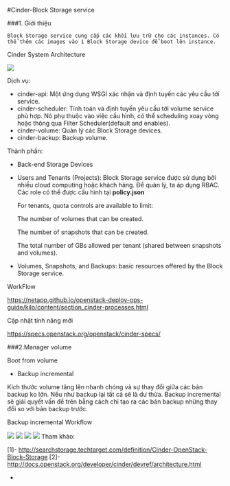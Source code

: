 #Cinder-Block Storage service

###1. Giới thiệu

	Block Storage service cung cấp các khối lưu trữ cho các instances. Có thể thêm các images vào 1 Block Storage device để boot lên instance.

Cinder System Architecture

<img src=http://i.imgur.com/fBL078D.png>

Dịch vụ:
<ul> 
<li>cinder-api: Một ứng dụng WSGI xác nhận và định tuyến các yêu cầu tới service.</li>
<li>cinder-scheduler: Tính toán và định tuyến yêu cầu tới volume service phù hợp. Nó phụ thuộc vào việc cấu hình, có thể scheduling xoay vòng hoặc thông qua Filter Scheduler(default and enables).</li>
<li>cinder-volume: Quản lý các Block Storage devices.</li>
<li>cinder-backup: Backup volume.</li>
</ul>

Thành phần:

- Back-end Storage Devices
- Users and Tenants (Projects): Block Storage service được sử dụng bởi nhiều cloud computing hoặc khách hàng. Để quản lý, ta áp dụng RBAC. Các role có thể được cấu hình tại **policy.json**
	
	For tenants, quota controls are available to limit:

	
	The number of volumes that can be created.
	
	The number of snapshots that can be created.
	
	The total number of GBs allowed per tenant (shared between snapshots and volumes).

- Volumes, Snapshots, and Backups: basic resources offered by the Block Storage service.

WorkFlow

https://netapp.github.io/openstack-deploy-ops-guide/kilo/content/section_cinder-processes.html

Cập nhật tính năng mới

https://specs.openstack.org/openstack/cinder-specs/

###2.Manager volume

Boot from volume 

* Backup incremental

Kích thước volume tăng lên nhanh chóng và sự thay đổi giữa các bản backup ko lớn. Nếu như backup lại tất cả sẽ là dư thừa.
Backup incremental sẽ giải quyết vấn đề trên bằng cách chỉ tạo ra các bản backup những thay đổi so với bản backup trước.

Backup incremental Workflow

<img src=http://i.imgur.com/wU64Y89.png>

<img src=http://i.imgur.com/gGsiqoZ.png>

<img src=http://i.imgur.com/WlxucW8.png>

<img src=http://i.imgur.com/WR61hX2.png>
Tham khảo:

[1]- http://searchstorage.techtarget.com/definition/Cinder-OpenStack-Block-Storage
[2]- http://docs.openstack.org/developer/cinder/devref/architecture.html































-